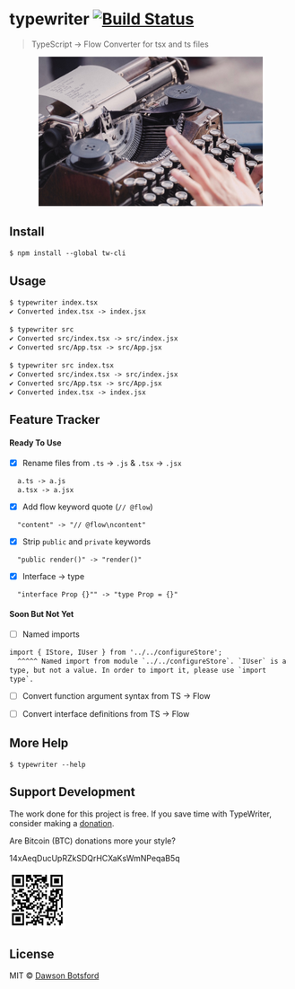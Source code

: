 # typewriter [![Build Status](https://travis-ci.org/dawsbot/typewriter.svg?branch=master)](https://travis-ci.org/dawsbot/typewriter)

> TypeScript -> Flow Converter for tsx and ts files

<p align="center">
  <img src="./media/typewriter.jpg" title="typewriter" width="400px"/>
</p>

## Install

```
$ npm install --global tw-cli
```

## Usage

```
$ typewriter index.tsx
✔ Converted index.tsx -> index.jsx

$ typewriter src
✔ Converted src/index.tsx -> src/index.jsx
✔ Converted src/App.tsx -> src/App.jsx

$ typewriter src index.tsx
✔ Converted src/index.tsx -> src/index.jsx
✔ Converted src/App.tsx -> src/App.jsx
✔ Converted index.tsx -> index.jsx
```

## Feature Tracker

#### Ready To Use

- [x] Rename files from `.ts` -> `.js` & `.tsx` -> `.jsx`
```
  a.ts -> a.js
  a.tsx -> a.jsx
```
- [x] Add flow keyword quote (`// @flow`)
```
  "content" -> "// @flow\ncontent"
```

- [x] Strip `public` and `private` keywords
```
  "public render()" -> "render()"
```

- [x] Interface -> type
```
  "interface Prop {}"" -> "type Prop = {}"
```

#### Soon But Not Yet

- [ ] Named imports

```
import { IStore, IUser } from '../../configureStore';
  ^^^^^ Named import from module `../../configureStore`. `IUser` is a type, but not a value. In order to import it, please use `import type`.
```

- [ ] Convert function argument syntax from TS -> Flow
- [ ] Convert interface definitions from TS -> Flow


## More Help

```
$ typewriter --help
```

## Support Development

The work done for this project is free. If you save time with TypeWriter, consider making a [donation](https://liberapay.com/DawsBot).

Are Bitcoin (BTC) donations more your style?

14xAeqDucUpRZkSDQrHCXaKsWmNPeqaB5q

<img src="./media/bitcoin-wallet.png" title="typewriter" width="100px"/>

## License

MIT © [Dawson Botsford](https://dawsbot.com)
